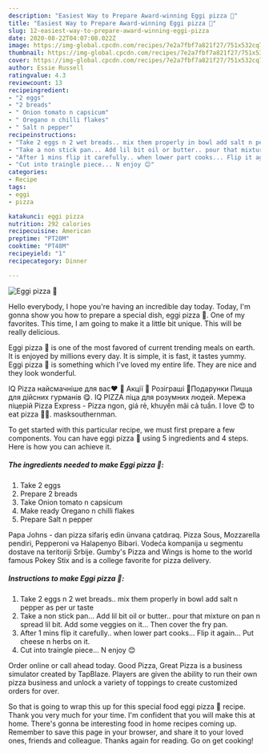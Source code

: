 ```yaml
---
description: "Easiest Way to Prepare Award-winning Eggi pizza 🍕"
title: "Easiest Way to Prepare Award-winning Eggi pizza 🍕"
slug: 12-easiest-way-to-prepare-award-winning-eggi-pizza
date: 2020-08-22T04:07:08.022Z
image: https://img-global.cpcdn.com/recipes/7e2a7fbf7a821f27/751x532cq70/eggi-pizza-🍕-recipe-main-photo.jpg
thumbnail: https://img-global.cpcdn.com/recipes/7e2a7fbf7a821f27/751x532cq70/eggi-pizza-🍕-recipe-main-photo.jpg
cover: https://img-global.cpcdn.com/recipes/7e2a7fbf7a821f27/751x532cq70/eggi-pizza-🍕-recipe-main-photo.jpg
author: Essie Russell
ratingvalue: 4.3
reviewcount: 13
recipeingredient:
- "2 eggs"
- "2 breads"
- " Onion tomato n capsicum"
- " Oregano n chilli flakes"
- " Salt n pepper"
recipeinstructions:
- "Take 2 eggs n 2 wet breads.. mix them properly in bowl add salt n pepper as per ur taste"
- "Take a non stick pan... Add lil bit oil or butter.. pour that mixture on pan n spread lil bit. Add some veggies on it... Then cover the fry pan."
- "After 1 mins flip it carefully.. when lower part cooks... Flip it again... Put cheese n herbs on it."
- "Cut into traingle piece... N enjoy 😊"
categories:
- Recipe
tags:
- eggi
- pizza

katakunci: eggi pizza 
nutrition: 292 calories
recipecuisine: American
preptime: "PT20M"
cooktime: "PT48M"
recipeyield: "1"
recipecategory: Dinner

---
```



![Eggi pizza 🍕](https://img-global.cpcdn.com/recipes/7e2a7fbf7a821f27/751x532cq70/eggi-pizza-🍕-recipe-main-photo.jpg)

Hello everybody, I hope you're having an incredible day today. Today, I'm gonna show you how to prepare a special dish, eggi pizza 🍕. One of my favorites. This time, I am going to make it a little bit unique. This will be really delicious.

Eggi pizza 🍕 is one of the most favored of current trending meals on earth. It is enjoyed by millions every day. It is simple, it is fast, it tastes yummy. Eggi pizza 🍕 is something which I've loved my entire life. They are nice and they look wonderful.

IQ Pizza найсмачніше для вас❤️ 🍕 Акції 🍕 Розіграші 🍕Подарунки Пицца для дійсних гурманів 😋. IQ PIZZA піца для розумних людей. Мережа піцерій Pizza Express - Pizza ngon, giá rẻ, khuyến mãi cả tuần. I love 😍 to eat pizza 🍕😋. masksouthernman.


To get started with this particular recipe, we must first prepare a few components. You can have eggi pizza 🍕 using 5 ingredients and 4 steps. Here is how you can achieve it.

<!--inarticleads1-->

##### The ingredients needed to make Eggi pizza 🍕:

1. Take 2 eggs
1. Prepare 2 breads
1. Take  Onion tomato n capsicum
1. Make ready  Oregano n chilli flakes
1. Prepare  Salt n pepper


Papa Johns - dan pizza sifariş edin ünvana çatdıraq. Pizza Sous, Mozzarella pendiri, Pepperoni və Halapenyo Bibəri. Vodeća kompanija u segmentu dostave na teritoriji Srbije. Gumby&#39;s Pizza and Wings is home to the world famous Pokey Stix and is a college favorite for pizza delivery. 

<!--inarticleads2-->

##### Instructions to make Eggi pizza 🍕:

1. Take 2 eggs n 2 wet breads.. mix them properly in bowl add salt n pepper as per ur taste
1. Take a non stick pan... Add lil bit oil or butter.. pour that mixture on pan n spread lil bit. Add some veggies on it... Then cover the fry pan.
1. After 1 mins flip it carefully.. when lower part cooks... Flip it again... Put cheese n herbs on it.
1. Cut into traingle piece... N enjoy 😊


Order online or call ahead today. Good Pizza, Great Pizza is a business simulator created by TapBlaze. Players are given the ability to run their own pizza business and unlock a variety of toppings to create customized orders for over. 

So that is going to wrap this up for this special food eggi pizza 🍕 recipe. Thank you very much for your time. I'm confident that you will make this at home. There's gonna be interesting food in home recipes coming up. Remember to save this page in your browser, and share it to your loved ones, friends and colleague. Thanks again for reading. Go on get cooking!
